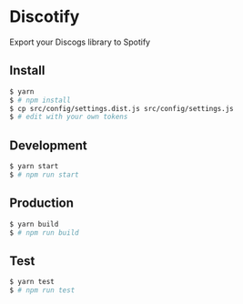 # Discotify

Export your Discogs library to Spotify


## Install

```bash
$ yarn
$ # npm install
$ cp src/config/settings.dist.js src/config/settings.js
$ # edit with your own tokens
```


## Development

```bash
$ yarn start
$ # npm run start
```


## Production

```bash
$ yarn build
$ # npm run build
```


## Test

```bash
$ yarn test
$ # npm run test
```
